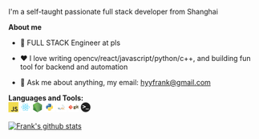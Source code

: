 

I'm a self-taught passionate full stack developer from Shanghai

**About me**

- 💼 FULL STACK Engineer at pls

- ❤️ I love writing opencv/react/javascript/python/c++, and building fun tool for backend and automation

- 💬 Ask me about anything, my email: hyyfrank@gmail.com



**Languages and Tools:**   
<code><img height="20" src="https://raw.githubusercontent.com/github/explore/80688e429a7d4ef2fca1e82350fe8e3517d3494d/topics/javascript/javascript.png"></code>
<code><img height="20" src="https://raw.githubusercontent.com/github/explore/80688e429a7d4ef2fca1e82350fe8e3517d3494d/topics/react/react.png"></code>
<code><img height="20" src="https://raw.githubusercontent.com/github/explore/80688e429a7d4ef2fca1e82350fe8e3517d3494d/topics/nodejs/nodejs.png"></code>
<code><img height="20" src="https://raw.githubusercontent.com/github/explore/80688e429a7d4ef2fca1e82350fe8e3517d3494d/topics/python/python.png"></code>
<code><img height="20" src="https://raw.githubusercontent.com/github/explore/80688e429a7d4ef2fca1e82350fe8e3517d3494d/topics/mysql/mysql.png"></code>
<code><img height="20" src="https://raw.githubusercontent.com/github/explore/80688e429a7d4ef2fca1e82350fe8e3517d3494d/topics/git/git.png"></code>
<code><img height="20" src="https://raw.githubusercontent.com/github/explore/80688e429a7d4ef2fca1e82350fe8e3517d3494d/topics/terminal/terminal.png"></code>


 <a href="https://github.com/hyyfrank/github-readme-stats"><img align="center" src="https://github-readme-stats.vercel.app/api?username=hyyfrank&show_icons=true&include_all_commits=true&theme=buefy&hide_border=true" alt="Frank's github stats" /></a> 
<br />
<br />





